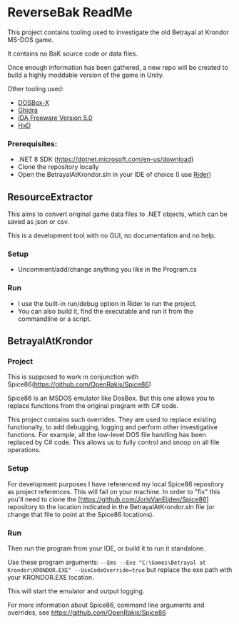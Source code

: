 # ReverseBak ReadMe

This project contains tooling used to investigate the old Betrayal at Krondor MS-DOS game.

It contains no BaK source code or data files.

Once enough information has been gathered, a new repo will be created to build a highly moddable version of the game in Unity. 

Other tooling used:
- [DOSBox-X](https://dosbox-x.com/)
- [Ghidra](https://ghidra-sre.org/)
- [IDA Freeware Version 5.0](https://www.scummvm.org/news/20180331/)
- [HxD](https://mh-nexus.de/en/hxd/)


### Prerequisites:
- .NET 8 SDK (https://dotnet.microsoft.com/en-us/download)
- Clone the repository locally
- Open the BetrayalAtKrondor.sln in your IDE of choice (I use [Rider](https://www.jetbrains.com/rider/))

## ResourceExtractor

This aims to convert original game data files to .NET objects, which can be saved as json or csv.

This is a development tool with no GUI, no documentation and no help.

### Setup
- Uncomment/add/change anything you like in the Program.cs

### Run
- I use the built-in run/debug option in Rider to run the project.
- You can also build it, find the executable and run it from the commandline or a script.

## BetrayalAtKrondor

### Project 
This is supposed to work in conjunction with Spice86(https://github.com/OpenRakis/Spice86)

Spice86 is an MSDOS emulator like DosBox. But this one allows you to replace functions from the original program with C# code.

This project contains such overrides. They are used to replace existing functionalty, to add debugging, logging and perform other investigative functions.
For example, all the low-level DOS file handling has been replaced by C# code. This allows us to fully control and snoop on all file operations.

### Setup

For development purposes I have referenced my local Spice86 repository as project references. This will fail on your machine.
In order to "fix" this you'll need to clone the [https://github.com/JorisVanEijden/Spice86] repository to the location indicated in the BetrayalAtKrondor.sln file (or change that file to point at the Spice86 locations).

### Run
Then run the program from your IDE, or build it to run it standalone.

Use these program arguments: `--Ems --Exe "C:\Games\Betrayal at Krondor\KRONDOR.EXE" --UseCodeOverride=true` but replace the exe path with your KRONDOR.EXE location.

This will start the emulator and output logging.

For more information about Spice86, command line arguments and overrides, see https://github.com/OpenRakis/Spice86
